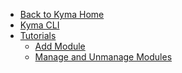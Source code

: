 <!-- markdown-link-check-disable -->
* [Back to Kyma Home](/)
* [Kyma CLI](README.md)
* [Tutorials](tutorials/README.md)
    * [Add Module](tutorials/01-10-add-module)
    * [Manage and Unmanage Modules](tutorials/01-11-manage-unmanage-modules)
<!-- markdown-link-check-enable -->
